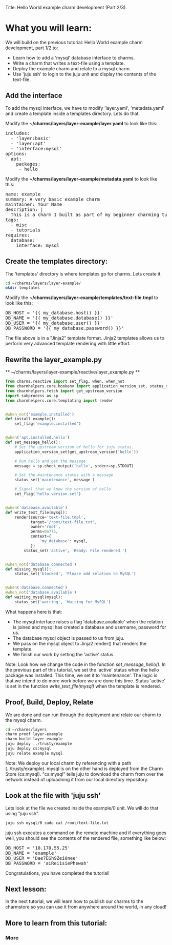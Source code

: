 Title: Hello World example charm development (Part 2/3).

# What you will learn:

We will build on the previous tutorial: Hello World example charm development, part 1/2 to:

* Learn how to add a 'mysql' database interface to charms.
* Write a charm that writes a text-file using a template.
* Deploy the example charm and relate to a mysql charm.
* Use 'juju ssh' to login to the juju unit and display the contents of the text-file.

## Add the interface
To add the mysql interface, we have to modify 'layer.yaml', 'metadata.yaml' and create a template inside a templates directory. Lets do that.

Modify the **~/charms/layers/layer-example/layer.yaml** to look like this:

<pre>
includes: 
  - 'layer:basic'
  - 'layer:apt'
  - 'interface:mysql'
options:
  apt:
    packages:
     - hello 
</pre>

Modify the **~/charms/layers/layer-example/metadata.yaml** to look like this:

<pre>
name: example
summary: A very basic example charm
maintainer: Your Name <your.name@mail.com>
description: |
  This is a charm I built as part of my beginner charming tutorial.
tags:
  - misc
  - tutorials
requires:
  database:
    interface: mysql
</pre>

## Create the templates directory:
The 'templates' directory is where templates go for charms. Lets create it.

```bash
cd ~/charms/layers/layer-example/
mkdir templates 
```

Modify the **~/charms/layers/layer-example/templates/text-file.tmpl** to look like this:

<pre>
DB_HOST = '{{ my_database.host() }}'
DB_NAME = '{{ my_database.database() }}'
DB_USER = '{{ my_database.user() }}'
DB_PASSWORD = '{{ my_database.password() }}'
</pre>

The file above is in a "Jinja2" template format. Jinja2 templates allows us to perform very advanced template rendering with little effort.


## Rewrite the layer_example.py

** ~/charms/layers/layer-example/reactive/layer_example.py **
```python
from charms.reactive import set_flag, when, when_not
from charmhelpers.core.hookenv import application_version_set, status_set
from charmhelpers.fetch import get_upstream_version
import subprocess as sp
from charmhelpers.core.templating import render


@when_not('example.installed')
def install_example():
    set_flag('example.installed')


@when('apt.installed.hello')
def set_message_hello():
    # Set the upstream version of hello for juju status.
    application_version_set(get_upstream_version('hello'))

    # Run hello and get the message
    message = sp.check_output('hello', stderr=sp.STDOUT)

    # Set the maintenance status with a message
    status_set('maintenance', message )

    # Signal that we know the version of hello
    set_flag('hello.version.set')


@when('database.available')
def write_text_file(mysql):
    render(source='text-file.tmpl',
           target='/root/text-file.txt',
           owner='root',
           perms=0o775,
           context={
               'my_database': mysql,
           })
        status_set('active', 'Ready: File rendered.')


@when_not('database.connected')
def missing_mysql():
    status_set('blocked', 'Please add relation to MySQL')


@when('database.connected')
@when_not('database.available')
def waiting_mysql(mysql):
    status_set('waiting', 'Waiting for MySQL')
```

What happens here is that:

* The mysql interface raises a flag 'database.available' when the relation is joined and mysql has created a database and username, password for us. 
* The database mysql object is passed to us from juju.
* We pass on the mysql object to Jinja2 render() that renders the template.
* We finish our work by setting the 'active' status.

Note: Look how we change the code in the function *set_message_hello()*. In the previous part of this tutorial, we set the 'active' status when the hello package was installed. This time, we set it to 'maintenance'. The logic is that we intend to do more work before we are done this time. Status 'active' is set in the function *write_text_file(mysql)* when the template is rendered.

## Proof, Build, Deploy, Relate
We are done and can run through the deployment and relate our charm to the mysql charm.

```bash
cd ~/charms/layers
charm proof layer-example
charm build layer-example
juju deploy ../trusty/example
juju deploy cs:mysql
juju relate example mysql

```

Note: We deploy our local charm by referencing with a path (../trusty/example). mysql is on the other hand is deployed from the Charm Store (cs:mysql). "cs:mysql" tells juju to download the charm from over the network instead of uploadning it from our local directory repository.

## Look at the file with 'juju ssh'
Lets look at the file we created inside the example/0 unit. We will do that using "juju ssh".

```bash
juju ssh mysql/0 sudo cat /root/text-file.txt

```
juju ssh executes a command on the remote machine and if everything goes well, you should see the contents of the rendered file, something like below:

<pre>
DB_HOST = '10.170.55.25'
DB_NAME = 'example'
DB_USER = 'Dae7EGh9Zei0nee'
DB_PASSWORD = 'aiRei1siePhewah'
</pre>

Congratulations, you have completed the tutorial!

## Next lesson: 
In the next tutorial, we will learn how to publish our charms to the charmstore so you can use it from anywhere around the world, in any cloud!

## More to learn from this tutorial:

### More
